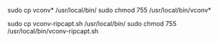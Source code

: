 sudo cp vconv* /usr/local/bin/
sudo chmod 755 /usr/local/bin/vconv*

sudo cp vconv-ripcapt.sh /usr/local/bin/
sudo chmod 755 /usr/local/bin/vconv-ripcapt.sh

